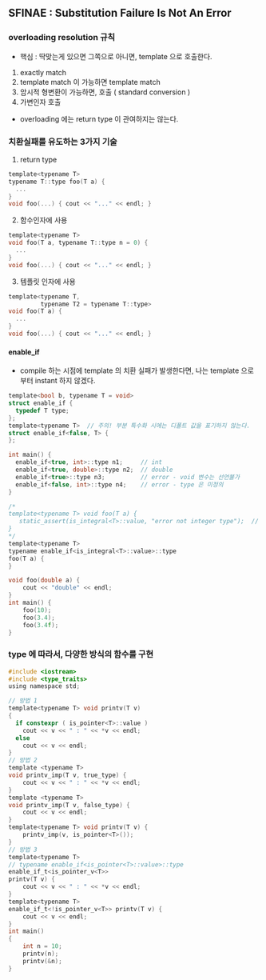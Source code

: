 ## SFINAE : Substitution Failure Is Not An Error

### overloading resolution 규칙
* 핵심 : 딱맞는게 있으면 그쪽으로 아니면, template 으로 호출한다.
1. exactly match
2. template match 이 가능하면 template match
3. 암시적 형변환이 가능하면, 호출 ( standard conversion )
4. 가변인자 호출
* overloading 에는 return type 이 관여하지는 않는다.


### 치환실패를 유도하는 3가지 기술
1. return type
```c
template<typename T> 
typename T::type foo(T a) { 
  ...
}
void foo(...) { cout << "..." << endl; }
```
2. 함수인자에 사용
```c
template<typename T> 
void foo(T a, typename T::type n = 0) {
  ...
}
void foo(...) { cout << "..." << endl; }
```
3. 템플릿 인자에 사용
```c
template<typename T,
         typename T2 = typename T::type> 
void foo(T a) {
  ...
}
void foo(...) { cout << "..." << endl; }
```

#### enable_if
- compile 하는 시점에 template 의 치환 실패가 발생한다면, 나는 template 으로부터 instant 하지 않겠다.  
```c
template<bool b, typename T = void>
struct enable_if {
  typedef T type;
};
template<typename T>  // 주의! 부분 특수화 시에는 디폴트 값을 표기하지 않는다.
struct enable_if<false, T> {
};

int main() {
  enable_if<true, int>::type n1;     // int
  enable_if<true, double>::type n2;  // double
  enable_if<true>::type n3;          // error - void 변수는 선언불가
  enable_if<false, int>::type n4;    // error - type 은 미정의
}
```

```c
/*
template<typename T> void foo(T a) {
   static_assert(is_integral<T>::value, "error not integer type");  // 치환 후 compile 시에 error 발생
}
*/
template<typename T>
typename enable_if<is_integral<T>::value>::type
foo(T a) {
}

void foo(double a) {
    cout << "double" << endl;
}
int main() {
	foo(10);
	foo(3.4);
	foo(3.4f);
}
```
### type 에 따라서, 다양한 방식의 함수를 구현
```c
#include <iostream>
#include <type_traits>
using namespace std;

// 방법 1
template<typename T> void printv(T v)
{
  if constexpr ( is_pointer<T>::value )		
    cout << v << " : " << *v << endl;
  else
    cout << v << endl;
}
// 방법 2
template <typename T>
void printv_imp(T v, true_type) {
    cout << v << " : " << *v << endl;
}
template <typename T>
void printv_imp(T v, false_type) {
    cout << v << endl;
}
template<typename T> void printv(T v) {
    printv_imp(v, is_pointer<T>());
}
// 방법 3
template<typename T>
// typename enable_if<is_pointer<T>::value>::type 
enable_if_t<is_pointer_v<T>>
printv(T v) {
    cout << v << " : " << *v << endl;
}
template<typename T>
enable_if_t<!is_pointer_v<T>> printv(T v) {
    cout << v << endl;
}
int main()
{
	int n = 10;
	printv(n);
	printv(&n);
}
```
